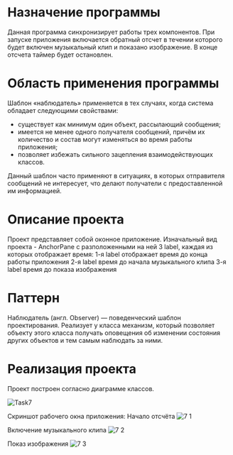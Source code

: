 
# Назначение программы

Данная программа синхронизирует работы трех компонентов. При запуске приложения включается обратный отсчет в течении которого будет включен музыкальный клип и показано изображение. В конце отсчета таймер будет остановлен.

# Область применения программы

Шаблон «наблюдатель» применяется в тех случаях, когда система обладает следующими свойствами:

* существует как минимум один объект, рассылающий сообщения;
* имеется не менее одного получателя сообщений, причём их количество и состав могут изменяться во время работы приложения;
* позволяет избежать сильного зацепления взаимодействующих классов.

Данный шаблон часто применяют в ситуациях, в которых отправителя сообщений не интересует, что делают получатели с предоставленной им информацией.

# Описание проекта

Проект представляет собой оконное приложение. Изначальный вид проекта - AnchorPane с разположенными на ней 3 label, каждая из которых отображает время:
1-я label отображает время до конца работы приложения
2-я label время до начала музыкального клипа
3-я label время до показа изображения

# Паттерн

Наблюдатель (англ. Observer) — поведенческий шаблон проектирования. Реализует у класса механизм, который позволяет объекту этого класса получать оповещения об изменении состояния других объектов и тем самым наблюдать за ними.

# Реализация проекта

Проект построен согласно диаграмме классов.

![Task7](https://user-images.githubusercontent.com/80450495/114278316-ea512f80-9a37-11eb-84a2-738be050fac8.png)

Скриншот рабочего окна приложения:
Начало отсчёта
![7 1](https://user-images.githubusercontent.com/80450495/119039047-8158c200-b9bc-11eb-88b8-15ab418a2580.jpg)


Включение музыкального клипа
![7 2](https://user-images.githubusercontent.com/80450495/119039056-8453b280-b9bc-11eb-8910-2b4d13c0ec8b.jpg)

Показ изображения
![7 3](https://user-images.githubusercontent.com/80450495/119039065-86b60c80-b9bc-11eb-87c4-681a0b3cc570.jpg)

